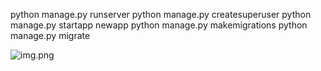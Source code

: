 python manage.py runserver
python manage.py createsuperuser
python manage.py startapp newapp
python manage.py makemigrations 
python manage.py migrate


![img.png](img.png)